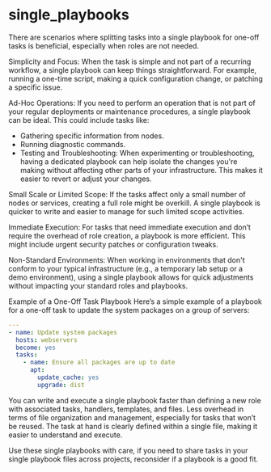 # single_playbooks 

 There are scenarios where splitting tasks into a single playbook for one-off tasks is beneficial, especially when roles are not needed. 

Simplicity and Focus: When the task is simple and not part of a recurring workflow, a single playbook can keep things straightforward. For example, running a one-time script, making a quick configuration change, or patching a specific issue.

Ad-Hoc Operations: If you need to perform an operation that is not part of your regular deployments or maintenance procedures, a single playbook can be ideal. This could include tasks like:
- Gathering specific information from nodes.
- Running diagnostic commands.
- Testing and Troubleshooting: When experimenting or troubleshooting, having a dedicated playbook can help isolate the changes you're making without affecting other parts of your infrastructure. This makes it easier to revert or adjust your changes.

Small Scale or Limited Scope: If the tasks affect only a small number of nodes or services, creating a full role might be overkill. A single playbook is quicker to write and easier to manage for such limited scope activities.

Immediate Execution: For tasks that need immediate execution and don’t require the overhead of role creation, a playbook is more efficient. This might include urgent security patches or configuration tweaks.

Non-Standard Environments: When working in environments that don't conform to your typical infrastructure (e.g., a temporary lab setup or a demo environment), using a single playbook allows for quick adjustments without impacting your standard roles and playbooks.

Example of a One-Off Task Playbook
Here’s a simple example of a playbook for a one-off task to update the system packages on a group of servers:

```yaml
---
- name: Update system packages
  hosts: webservers
  become: yes
  tasks:
    - name: Ensure all packages are up to date
      apt:
        update_cache: yes
        upgrade: dist
```
You can write and execute a single playbook faster than defining a new role with associated tasks, handlers, templates, and files. Less overhead in terms of file organization and management, especially for tasks that won’t be reused. The task at hand is clearly defined within a single file, making it easier to understand and execute.

Use these single playbooks with care, if you need to share tasks in your single playbook files across projects, reconsider if a playbook is a good fit. 